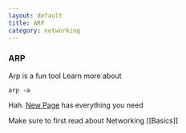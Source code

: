 ```yaml
---
layout: default
title: ARP
category: networking
---
```

### ARP
Arp is a fun tool
Learn more about
```
arp -a
```
Hah.
[New Page](NewPage.md) has everything you need

Make sure to first read about Networking [[Basics]]

